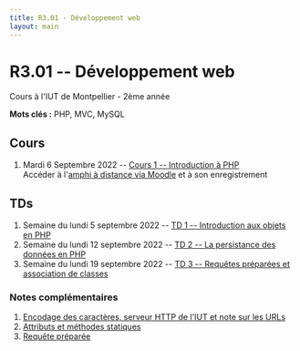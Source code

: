 ```yaml
---
title: R3.01 - Développement web
layout: main
---
```


# R3.01 -- Développement web
Cours à l'IUT de Montpellier - 2ème année

**Mots clés :** PHP, MVC, MySQL

## Cours

1. Mardi 6 Septembre 2022 -- [Cours 1 -- Introduction à PHP](classes/class1.html)  
   Accéder à l'[amphi à distance via Moodle](https://moodle.umontpellier.fr/mod/bigbluebuttonbn/view.php?id=590930)
   et à son enregistrement

## TDs

1. Semaine du lundi 5 septembre 2022 -- [TD 1 -- Introduction aux objets en PHP](tutorials/tutorial1.html)
1. Semaine du lundi 12 septembre 2022 -- [TD 2 -- La persistance des données en PHP](tutorials/tutorial2.html)
1. Semaine du lundi 19 septembre 2022 -- [TD 3 -- Requêtes préparées et association de classes](tutorials/tutorial3.html)

<!-- 
1. Semaine du lundi 26 septembre 2022 --  [TD 4 -- Architecture MVC simple](tutorials/tutorial4.html)
1. Semaine du lundi 3 octobre 2022 -- [TD 5 -- Architecture MVC avancée 1/2](tutorials/tutorial5.html)
1. Semaine du lundi 10 octobre 2022 --  [TD 6 -- Architecture MVC avancée 2/2](tutorials/tutorial6.html)
1. Semaine du lundi 17 octobre 2022 --  Parcours A: Séance SAÉ S3.A.01, autres parcours (B & D): Séance projet
1. Semaine du lundi 24 octobre 2022 --   [TD 7 -- Cookies & Sessions](tutorials/tutorial7.html) puis SAÉ ou projet
1. Semaine du lundi 7 novembre 2022 -- [TD 8 -- Authentification & Validation par email](tutorials/tutorial8.html)
1. Semaine du lundi 14 novembre 2022 -- SAÉ ou Projet
1. Semaine du lundi 21 novembre 2022
1. Semaine du lundi 28 novembre 2022
1. Semaine du lundi 5 décembre 2022
1. Semaine du lundi 12 décembre 2022
1. Semaine du lundi 2 janvier 2023 -- Évaluation SAÉ ou Projet
1. Semaine du lundi 9 janvier 2023 -- Examen -->

### Notes complémentaires

1. [Encodage des caractères, serveur HTTP de l'IUT et note sur les URLs]({{site.baseurl}}/assets/tut1-complement.html)
2. [Attributs et méthodes statiques]({{site.baseurl}}/assets/tut2-complement.html)
3. [Requête préparée]({{site.baseurl}}/assets/tut3-complement.html)

<!-- 
4. [Upload de fichiers]({{site.baseurl}}/assets/tut4-complement.html)
5. [Cookies & sessions]({{site.baseurl}}/assets/tut7-complement.html)
1. [Syntaxe simple & avancée de PHP 8.1]({{site.baseurl}}/assets/complement1-PHPSyntax.html)


## Instructions du projet

[Instructions du projet](projet.html) -->
